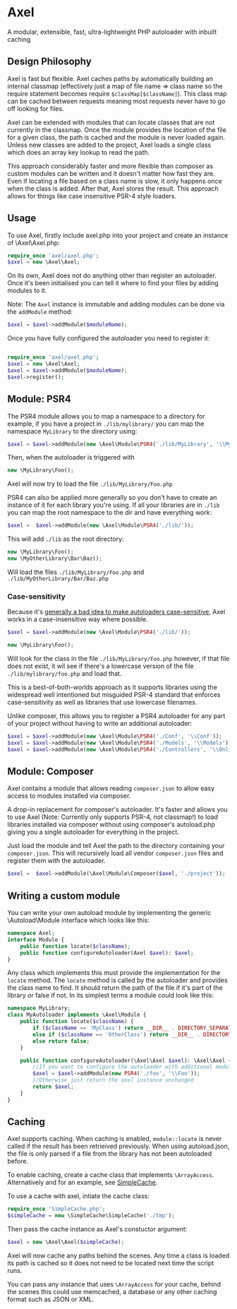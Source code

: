 Axel
====

A modular, extensible, fast, ultra-lightweight PHP autoloader with inbuilt caching

Design Philosophy
-----------------

Axel is fast but flexible.  Axel caches paths by automatically building an internal classmap (effectively just a map of file name => class name so the require statement becomes require `$classMap[$className]`). This class map can be cached between requests meaning most requests never have to go off looking for files.

Axel can be extended with modules that can locate classes that are not currently in the classmap. Once the module provides the location of the file for a given class, the path is cached and the module is never loaded again. Unless new classes are added to the project, Axel loads a single class which does an array key lookup to read the path.

This approach considerably faster and more flexible than composer as custom modules can be written and it doesn't matter how fast they are. Even if locating a file based on a class name is slow, it only happens once when the class is added. After that, Axel stores the result. This approach allows for things like case insensitive PSR-4 style loaders.


Usage
-----


To use Axel, firstly include axel.php into your project and create an instance of \Axel\Axel.php:

```php
require_once 'axel/axel.php';
$axel = new \Axel\Axel;
```

On its own, Axel does not do anything other than register an autoloader. Once it's been initialised you can tell it where to find your files by adding modules to it.

Note: The `Axel` instance is immutable and adding modules can be done via the `addModule` method:

```php
$axel = $axel->addModule($moduleName);
```


Once you have fully configured the autoloader you need to register it:

```php

require_once 'axel/axel.php';
$axel = new \Axel\Axel;
$axel = $axel->addModule($moduleName);
$axel->register();

```

Module: PSR4
--------------------

The PSR4 module allows you to map a namespace to a directory for example, if you have a project in `./lib/mylibrary/` you can map the namespace `MyLibrary` to the directory using:

```php
$axel = $axel->addModule(new \Axel\Module\PSR4('./lib/MyLibrary', '\\MyLibrary'));
```

Then, when the autoloader is triggered with

```php
new \MyLibrary\Foo();
```

Axel will now try to load the file `./lib/MyLibrary/Foo.php`


PSR4 can also be applied more generally so you don't have to create an instance of it for each library you're using. If all your libraries are in `./lib` you can map the root namespace to the dir and have everything work:

```php
$axel =  $axel->addModule(new \Axel\Module\PSR4('./lib/'));
```

This will add `./lib` as the root directory:


```php
new \MyLibrary\Foo();
new \MyOtherLibrary\Bar\Baz();
```

Will load the files `./lib/MyLibrary/Foo.php` and `./lib/MyOtherLibrary/Bar/Baz.php`


### Case-sensitivity

Because it's [generally a bad idea to make autoloaders case-sensitive](https://r.je/php-autoloaders-should-not-be-case-sensitive.html), Axel works in a case-insensitive way where possible.


```php
$axel = $axel->addModule(new \Axel\Module\PSR4('./lib/'));

new \MyLibrary\Foo();
```

Will look for the class in the file `./lib/MyLibrary/Foo.php`  however, if that file does not exist, it wil see if there's a lowercase version of the file `./lib/mylibrary/foo.php` and load that.

This is a best-of-both-worlds approach as it supports libraries using the widespread well intentioned but misguided PSR-4 standard that enforces case-sensitivity as well as libraries that use lowercase filenames.


Unlike composer, this allows you to register a PSR4 autoloader for any part of your project without having to write an additional autoloader:


```php
$axel = $axel->addModule(new \Axel\Module\PSR4('./Conf', '\\Conf'));
$axel = $axel->addModule(new \Axel\Module\PSR4('./Models', '\\Models'));
$axel = $axel->addModule(new \Axel\Module\PSR4('./Controllers', '\\OnlineShop\\Controllers'));

```

Module: Composer
---------------

Axel contains a module that allows reading `composer.json` to allow easy access to modules installed via  composer.

A drop-in replacement for composer's autoloader. It's faster and allows you to use Axel (Note: Currently only supports PSR-4, not classmap!) to load libraries installed via composer without using composer's autoload.php giving you a single autoloader for everything in the project.


Just load the module and tell Axel the path to the directory containing your `composer.json`. This will recursively load all vendor `composer.json` files and register them with the autoloader.

```php
$axel =  $axel->addModule(\Axel\Module\Composer($axel, './project'));

```


Writing a custom module
-----------------------

You can write your own autoload module by implementing the generic \Autoload\Module interface which looks like this:


```php
namespace Axel;
interface Module {
	public function locate($className);
	public function configureAutoloader(Axel $axel): $axel;
}

```

Any class which implements this must provide the implementation for the `locate` method. The `locate` method is called by the autoloader and provides the class name to find. It should return the path of the file if it's part of the library or false if not. In its simplest terms a module could look like this:


```php
namespace MyLibrary;
class MyAutoloader implements \Axel\Module {
	public function locate($className) {
		if ($className == 'MyClass') return __DIR__ . DIRECTORY_SEPARATOR . 'MyClass.php';
		else if ($className == 'OtherClass') return __DIR__ . DIRECTORY_SEPARATOR . 'OtherClass.php';
		else return false;
	}

	public function configureAutoloader(\Axel\Axel $axel): \Axel\Axel {
		//If you want to configure the autoloader with additional modules you can do that here:
		$axel = $axel->addModule(new PSR4('./foo', '\\Foo'));
		//Otherwise just return the axel instance unchanged
		return $axel;
	}
}
```

Caching
-------

Axel supports caching. When caching is enabled, `module::locate` is never called if the result has been retrieived previously. When using autoload.json, the file is only parsed if a file from the library has not been autoloaded before.

To enable caching, create a cache class that implements `\ArrayAccess`. Alternatively and for an example, see [SimpleCache](https://github.com/TomBZombie/SimpleCache/blob/master/SimpleCache.php).

To use a  cache with axel, intiate the cache class:

```php
require_once 'SimpleCache.php';
$simpleCache = new \SimpleCache\SimpleCache('./tmp');
```

Then pass the cache instance as Axel's constuctor argument:


```php
$axel = new \Axel\Axel($simpleCache);
```

Axel will now cache any paths behind the scenes. Any time a class is loaded its path is cached so it does not need to be located next time the script runs.

You can pass any instance that uses `\ArrayAccess` for your cache, behind the scenes this could use memcached, a database or any other caching format such as JSON or XML.

